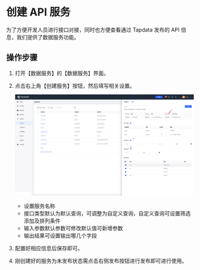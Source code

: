 # 创建 API 服务

为了方便开发人员进行接口对接，同时也方便查看通过 Tapdata 发布的 API 信息，我们提供了数据服务功能。



## 操作步骤

1. 打开【数据服务】的【数据服务】界面。

2. 点击右上角【创建服务】按钮，然后填写相关设置。

   ![](../../images/create_api_service.png)

   * 设置服务名称
   * 接口类型默认为默认查询，可调整为自定义查询，自定义查询可设置筛选添加及排列条件
   * 输入参数默认参数可修改默认值可新增参数
   * 输出结果可设置输出哪几个字段

3. 配置好相应信息后保存即可。

4. 刚创建好的服务为未发布状态需点击右侧发布按钮进行发布即可进行使用。
